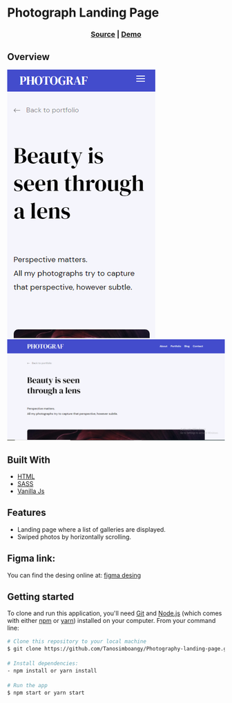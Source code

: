 # Photograph Landing Page

<div align="center">
  <h3>
    <a href="https://github.com/Tanosimboangy/front-end-finals">Source</a>
    <span> | </span>
    <a href="https://jacquit-photograph.netlify.app/">Demo</a>
  </h3>
</div>

## Overview

![image](./webroot/images/small_screen.png)
![image](./webroot/images/big_screen.png)

## Built With

- [HTML](https://developer.mozilla.org/en-US/docs/Web/HTML)
- [SASS](https://sass-lang.com/documentation)
- [Vanilla Js](https://developer.mozilla.org/en-US/docs/Web/JavaScript)

## Features

- Landing page where a list of galleries are displayed.
- Swiped photos by horizontally scrolling.

## Figma link:
You can find the desing online at: [figma desing](https://www.figma.com/file/VgF87mULloYb7HZ1EMCRzU/Laaqiq-1---Portfolio-detail-(Responsive)?node-id=7%3A16)


## Getting started

To clone and run this application, you'll need [Git](https://git-scm.com) and [Node.js](https://nodejs.org/en/download/) (which comes with either [npm](http://npmjs.com) or [yarn](https://yarnpkg.com/)) installed on your computer. From your command line:

```bash
# Clone this repository to your local machine
$ git clone https://github.com/Tanosimboangy/Photography-landing-page.git.

# Install dependencies:
- npm install or yarn install

# Run the app
$ npm start or yarn start
```
